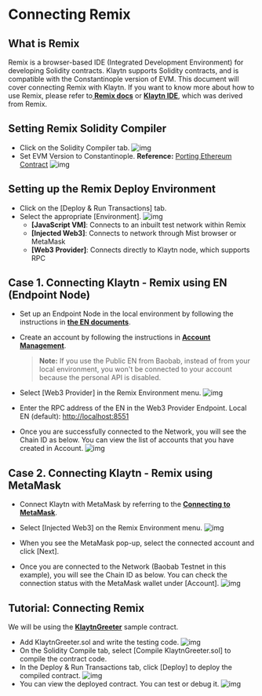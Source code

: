 # Connecting Remix <a id="connecting-remix"></a>


## What is Remix <a id="what-is-remix"></a>

Remix is a browser-based IDE (Integrated Development Environment) for developing Solidity contracts. Klaytn supports Solidity contracts, and is compatible with the Constantinople version of EVM. This document will cover connecting Remix with Klaytn. If you want to know more about how to use Remix, please refer to[ **Remix docs**](https://remix-ide.readthedocs.io/en/latest/) or [**Klaytn IDE**](../../smart-contract/ide-and-tools/README.md#klaytn-ide), which was derived from Remix.

## Setting Remix Solidity Compiler <a id="setting-remix-solidity-compiler"></a>

* Click on the Solidity Compiler tab.
  ![img](./img/remix-solidity-compiler.png)
* Set EVM Version to Constantinople.
  **Reference:** [Porting Ethereum Contract](https://docs.klaytn.com/smart-contract/porting-ethereum-contract#solidity-support)
  ![img](./img/remix-evm-version.png)

## Setting up the Remix Deploy Environment <a id="setting-up-the-remix-deploy-environment"></a>

* Click on the [Deploy & Run Transactions] tab.
* Select the appropriate [Environment].
  ![img](./img/remix-environment.png)  
  * **[JavaScript VM]**: Connects to an inbuilt test network within Remix
  * **[Injected Web3]**: Connects to network through Mist browser or MetaMask
  * **[Web3 Provider]**: Connects directly to Klaytn node, which supports RPC

## Case 1. Connecting Klaytn - Remix using EN (Endpoint Node) <a id="connecting-klaytn-remix-using-en"></a>

* Set up an Endpoint Node in the local environment by following the instructions in [**the EN documents**](https://docs.klaytn.com/getting-started/quick-start/launch-an-en).

* Create an account by following the instructions in [**Account Management**](https://docs.klaytn.com/getting-started/account).

  > **Note:** If you use the Public EN from Baobab, instead of from your local environment, you won't be connected to your account because the personal API is disabled. 

* Select [Web3 Provider] in the Remix Environment menu.
  ![img](./img/remix-environment-web3provider.png)

* Enter the RPC address of the EN in the Web3 Provider Endpoint.
  Local EN (default): [http://localhost:8551](http://localhost:8551/)

* Once you are successfully connected to the Network, you will see the Chain ID as below. You can view the list of accounts that you have created in Account. 
  ![img](./img/remix-network-connected.png)

## Case 2. Connecting Klaytn - Remix using MetaMask <a id="connecting-klaytn-remix-using-metamask"></a>

* Connect Klaytn with MetaMask by referring to the [**Connecting to MetaMask**](https://groundx.atlassian.net/wiki/spaces/~59728130/pages/1880752196/Klaytn+Docs+-+Metamast+Remix).
* Select [Injected Web3] on the Remix Environment menu.
  ![img](./img/remix-environment-injectedWeb3.png)

* When you see the MetaMask pop-up, select the connected account and click [Next].
* Once you are connected to the Network (Baobab Testnet in this example), you will see the Chain ID as below. You can check the connection status with the MetaMask wallet under [Account]. 
  ![img](./img/remix-connect-with-metamask.png)

## Tutorial: Connecting Remix <a id="tutorial-connecting-remix"></a>

We will be using the [**KlaytnGreeter**](https://docs.klaytn.com/smart-contract/sample-contracts/klaytngreeter) sample contract.

* Add KlaytnGreeter.sol and write the testing code.
  ![img](./img/remix-add-klaytngreeter.png)
* On the Solidity Compile tab, select [Compile KlaytnGreeter.sol] to compile the contract code.
* In the Deploy & Run Transactions tab, click [Deploy] to deploy the compiled contract.
  ![img](./img/remix-deploy-run-tx.png)
* You can view the deployed contract. You can test or debug it.
  ![img](./img/remix-test-or-debug.png)
